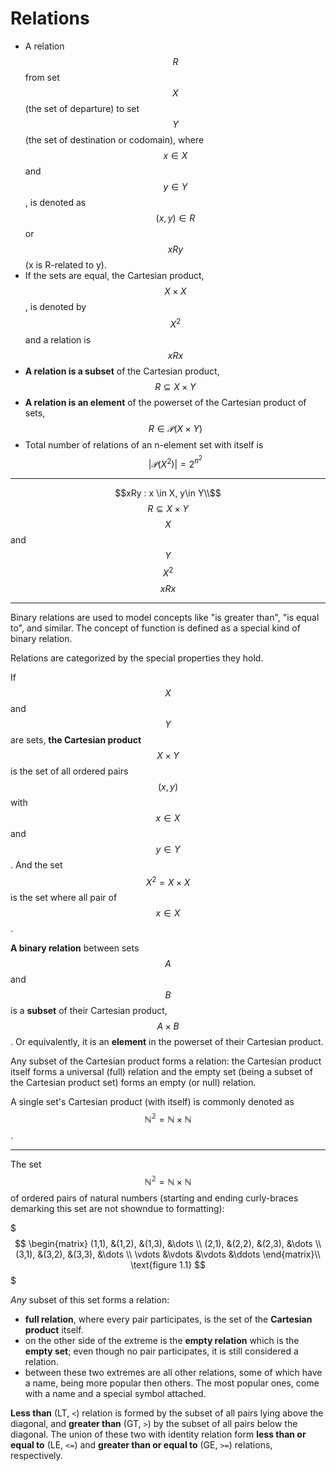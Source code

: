 # Relations

- A relation $$R$$ from set $$X$$  (the set of departure) to set $$Y$$ (the set of destination or codomain), where $$x \in X$$ and $$y \in Y$$, is denoted as $$(x,y) \in R$$ or $$xRy$$ (x is R-related to y).
- If the sets are equal, the Cartesian product, $$X\times X$$, is denoted by $$X^2$$ and a relation is $$xRx$$
- **A relation is a subset** of the Cartesian product, $$R \subseteq X\times Y$$
- **A relation is an element** of the powerset of the Cartesian product of sets, $$R \in \mathcal{P}(X\times Y)$$
- Total number of relations of an n-element set with itself is $$|\mathcal{P}(X^2)| = 2^{n^2}$$



---

$$xRy : x \in X, y\in Y\\$$
$$R \subseteq X \times Y$$
$$X$$ and $$Y$$
$$X^2$$
$$xRx$$

---

Binary relations are used to model concepts like "is greater than", "is equal to", and similar. The concept of function is defined as a special kind of binary relation.

Relations are categorized by the special properties they hold.

If $$X$$ and $$Y$$ are sets, **the Cartesian product** $$X \times Y$$ is the set of all ordered pairs $$(x,y)$$ with $$x\in X$$ and $$y \in Y$$. And the set $$X^2 =X\times X$$ is the set where all pair of $$x\in X$$.

**A binary relation** between sets $$A$$ and $$B$$ is a **subset** of their Cartesian product, $$A \times B$$. Or equivalently, it is an **element** in the powerset of their Cartesian product.

Any subset of the Cartesian product forms a relation: the Cartesian product itself forms a universal (full) relation and the empty set (being a subset of the Cartesian product set) forms an empty (or null) relation.

A single set's Cartesian product (with itself) is commonly denoted as $$\mathbb{N^2} = \mathbb{N} \times \mathbb{N}$$.

---

The set $$\mathbb{N^2} = \mathbb{N} \times \mathbb{N}$$ of ordered pairs of natural numbers (starting and ending curly-braces demarking this set are not showndue to formatting):

$$$
\begin{matrix}
  (1,1), &(1,2),  &(1,3), &\dots \\
  (2,1), &(2,2),  &(2,3), &\dots \\
  (3,1), &(3,2),  &(3,3), &\dots \\
  \vdots &\vdots  &\vdots &\ddots
\end{matrix}\\
\text{figure 1.1}
$$$


*Any* subset of this set forms a relation:
- __full relation__, where every pair participates, is the set of the __Cartesian product__ itself.
- on the other side of the extreme is the __empty relation__ which is the __empty set__; even though no pair participates, it is still considered a relation.
- between these two extremes are all other relations, some of which have a name, being more popular then others. The most popular ones, come with a name and a special symbol attached.

__Less than__ (LT, `<`) relation is formed by the subset of all pairs lying above the diagonal, and __greater than__ (GT, `>`) by the subset of all pairs below the diagonal. The union of these two with identity relation form __less than or equal to__ (LE, `<=`) and __greater than or equal to__ (GE, `>=`) relations, respectively.

